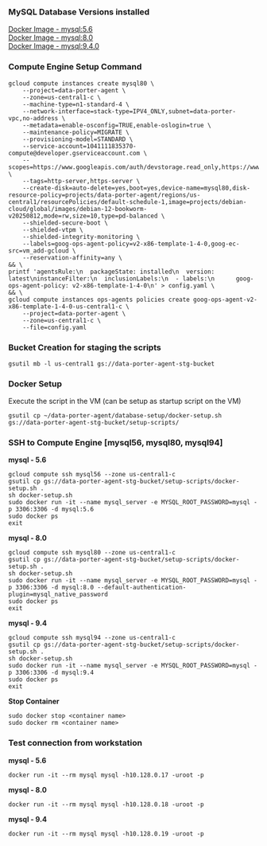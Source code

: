 ### MySQL Database Versions installed
[Docker Image - mysql:5.6](https://hub.docker.com/layers/library/mysql/5.6/images/sha256-897086d07d1efa876224b147397ea8d3147e61dd84dce963aace1d5e9dc2802d) <br>
[Docker Image - mysql:8.0](https://hub.docker.com/layers/library/mysql/8.0/images/sha256-f315ea10389cb76ad6597082b315321dcd2afccc131b35097f8e79e3df5f116b) <br>
[Docker Image - mysql:9.4.0](https://hub.docker.com/layers/library/mysql/9.4.0/images/sha256-e85dc53b71c49afff2047f3ed2dd4ae454da462fcc3e523754e48e36aadd4e2a) <br>

### Compute Engine Setup Command
```
gcloud compute instances create mysql80 \
    --project=data-porter-agent \
    --zone=us-central1-c \
    --machine-type=n1-standard-4 \
    --network-interface=stack-type=IPV4_ONLY,subnet=data-porter-vpc,no-address \
    --metadata=enable-osconfig=TRUE,enable-oslogin=true \
    --maintenance-policy=MIGRATE \
    --provisioning-model=STANDARD \
    --service-account=1041111835370-compute@developer.gserviceaccount.com \
    --scopes=https://www.googleapis.com/auth/devstorage.read_only,https://www.googleapis.com/auth/logging.write,https://www.googleapis.com/auth/monitoring.write,https://www.googleapis.com/auth/service.management.readonly,https://www.googleapis.com/auth/servicecontrol,https://www.googleapis.com/auth/trace.append \
    --tags=http-server,https-server \
    --create-disk=auto-delete=yes,boot=yes,device-name=mysql80,disk-resource-policy=projects/data-porter-agent/regions/us-central1/resourcePolicies/default-schedule-1,image=projects/debian-cloud/global/images/debian-12-bookworm-v20250812,mode=rw,size=10,type=pd-balanced \
    --shielded-secure-boot \
    --shielded-vtpm \
    --shielded-integrity-monitoring \
    --labels=goog-ops-agent-policy=v2-x86-template-1-4-0,goog-ec-src=vm_add-gcloud \
    --reservation-affinity=any \
&& \
printf 'agentsRule:\n  packageState: installed\n  version: latest\ninstanceFilter:\n  inclusionLabels:\n  - labels:\n      goog-ops-agent-policy: v2-x86-template-1-4-0\n' > config.yaml \
&& \
gcloud compute instances ops-agents policies create goog-ops-agent-v2-x86-template-1-4-0-us-central1-c \
    --project=data-porter-agent \
    --zone=us-central1-c \
    --file=config.yaml
```

### Bucket Creation for staging the scripts
```
gsutil mb -l us-central1 gs://data-porter-agent-stg-bucket
```

### Docker Setup
Execute the script in the VM (can be setup as startup script on the VM)
```
gsutil cp ~/data-porter-agent/database-setup/docker-setup.sh gs://data-porter-agent-stg-bucket/setup-scripts/
```


### SSH to Compute Engine [mysql56, mysql80, mysql94]

**mysql - 5.6**
```
gcloud compute ssh mysql56 --zone us-central1-c
gsutil cp gs://data-porter-agent-stg-bucket/setup-scripts/docker-setup.sh .
sh docker-setup.sh
sudo docker run -it --name mysql_server -e MYSQL_ROOT_PASSWORD=mysql -p 3306:3306 -d mysql:5.6
sudo docker ps
exit
```

**mysql - 8.0**
```
gcloud compute ssh mysql80 --zone us-central1-c
gsutil cp gs://data-porter-agent-stg-bucket/setup-scripts/docker-setup.sh .
sh docker-setup.sh
sudo docker run -it --name mysql_server -e MYSQL_ROOT_PASSWORD=mysql -p 3306:3306 -d mysql:8.0 --default-authentication-plugin=mysql_native_password
sudo docker ps
exit
```

**mysql - 9.4**
```
gcloud compute ssh mysql94 --zone us-central1-c
gsutil cp gs://data-porter-agent-stg-bucket/setup-scripts/docker-setup.sh .
sh docker-setup.sh
sudo docker run -it --name mysql_server -e MYSQL_ROOT_PASSWORD=mysql -p 3306:3306 -d mysql:9.4
sudo docker ps
exit
```

**Stop Container**
```
sudo docker stop <container name>
sudo docker rm <container name>
```

### Test connection from workstation
**mysql - 5.6**
```
docker run -it --rm mysql mysql -h10.128.0.17 -uroot -p
```

**mysql - 8.0**
```
docker run -it --rm mysql mysql -h10.128.0.18 -uroot -p
```

**mysql - 9.4**
```
docker run -it --rm mysql mysql -h10.128.0.19 -uroot -p
```
